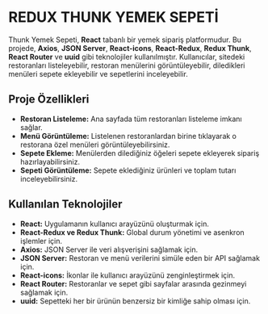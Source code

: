 
# REDUX THUNK YEMEK SEPETİ

Thunk Yemek Sepeti, **React** tabanlı bir yemek sipariş platformudur. Bu projede, **Axios**, **JSON Server**, **React-icons**, **React-Redux**, **Redux Thunk**, **React Router** ve **uuid** gibi teknolojiler kullanılmıştır. Kullanıcılar, sitedeki restoranları listeleyebilir, restoran menülerini görüntüleyebilir, diledikleri menüleri sepete ekleyebilir ve sepetlerini inceleyebilir.

## Proje Özellikleri

- **Restoran Listeleme:** Ana sayfada tüm restoranları listeleme imkanı sağlar.
- **Menü Görüntüleme:** Listelenen restoranlardan birine tıklayarak o restorana özel menüleri görüntüleyebilirsiniz.
- **Sepete Ekleme:** Menülerden dilediğiniz öğeleri sepete ekleyerek sipariş hazırlayabilirsiniz.
- **Sepeti Görüntüleme:** Sepete eklediğiniz ürünleri ve toplam tutarı inceleyebilirsiniz.

## Kullanılan Teknolojiler

- **React:** Uygulamanın kullanıcı arayüzünü oluşturmak için.
- **React-Redux ve Redux Thunk:** Global durum yönetimi ve asenkron işlemler için.
- **Axios:** JSON Server ile veri alışverişini sağlamak için.
- **JSON Server:** Restoran ve menü verilerini simüle eden bir API sağlamak için.
- **React-icons:** İkonlar ile kullanıcı arayüzünü zenginleştirmek için.
- **React Router:** Restoranlar ve sepet gibi sayfalar arasında gezinmeyi sağlamak için.
- **uuid:** Sepetteki her bir ürünün benzersiz bir kimliğe sahip olması için.
